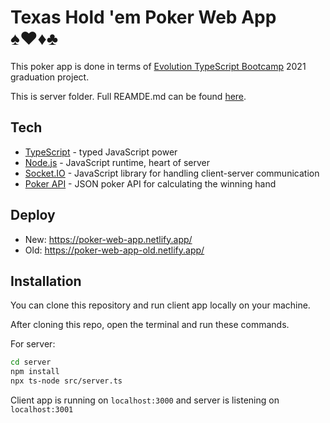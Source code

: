 # Texas Hold 'em Poker Web App ♠️♥️♦️♣️

This poker app is done in terms of [Evolution TypeScript Bootcamp] 2021 graduation project.  

This is server folder. Full REAMDE.md can be found [here].

## Tech

 - [TypeScript] - typed JavaScript power
 - [Node.js] - JavaScript runtime, heart of server
 - [Socket.IO] - JavaScript library for handling client-server communication
 - [Poker API] - JSON poker API for calculating the winning hand

## Deploy

- New: https://poker-web-app.netlify.app/
- Old: https://poker-web-app-old.netlify.app/
  
## Installation

You can clone this repository and run client app locally on your machine.

After cloning this repo, open the terminal and run these commands.

For server:
```sh
cd server
npm install
npx ts-node src/server.ts
```

Client app is running on ```localhost:3000``` and server is listening on ```localhost:3001```

 [TypeScript]: <https://www.typescriptlang.org/>
 [Node.js]: <https://nodejs.org/en/>
 [Socket.IO]: <https://socket.io/>
 [Poker API]: <https://www.pokerapi.dev/>
 [Evolution TypeScript Bootcamp]: <https://typescript-bootcamp.evolution.com/by>
 [here]: <https://github.com/Baranov-Ivan/poker-web-app/blob/main/README.md>